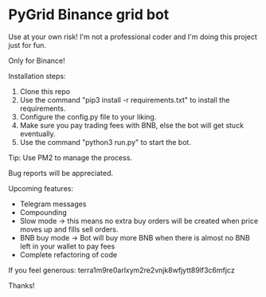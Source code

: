 # PyGrid Binance grid bot

Use at your own risk! I'm not a professional coder and I'm doing this project just for fun.

Only for Binance!

Installation steps:
1. Clone this repo
2. Use the command "pip3 install -r requirements.txt" to install the requirements.
3. Configure the config.py file to your liking.
4. Make sure you pay trading fees with BNB, else the bot will get stuck eventually.
5. Use the command "python3 run.py" to start the bot.

Tip: Use PM2 to manage the process.


Bug reports will be appreciated.

Upcoming features:
- Telegram messages
- Compounding
- Slow mode -> this means no extra buy orders will be created when price moves up and fills sell orders.
- BNB buy mode -> Bot will buy more BNB when there is almost no BNB left in your wallet to pay fees
- Complete refactoring of code

If you feel generous:
terra1m9re0arlxym2re2vnjk8wfjytt89lf3c6mfjcz

Thanks!
